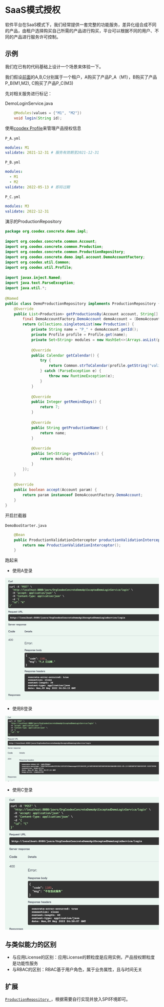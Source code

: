 # SaaS模式授权

软件平台在SaaS模式下，我们经常提供一套完整的功能服务，差异化组合成不同的产品，由租户选择购买自己所需的产品进行购买，平台可以根据不同的用户、不同的产品进行服务许可控制。

## 示例

我们在已有的代码基础上设计一个场景来体验一下。

我们假设[前面](./rbac.md)的A,B,C分别属于一个租户，A购买了产品P_A（M1），B购买了产品P_B(M1,M2), C购买了产品P_C(M3)

先对相关服务进行标记：

DemoLoginService.java

```java
    @Modules(values = {"M1", "M2"})
    void login(String id);
```

使用[coodex Profile](https://docs.coodex.org/lib/coodex-utilities/org.coodex.util.Profile.html)来管理产品授权信息

`P_A.yml`

```yml
modules: M1
validate: 2021-12-31 # 服务有效期至2021-12-31
```

`P_B.yml`

```yml
modules:
  - M1
  - M2
validate: 2022-05-13 # 即将过期
```

`P_C.yml`

```yml
modules: M3
validate: 2022-12-31
```

演示的ProductionRepository

```java
package org.coodex.concrete.demo.impl;

import org.coodex.concrete.common.Account;
import org.coodex.concrete.common.Production;
import org.coodex.concrete.common.ProductionRepository;
import org.coodex.concrete.demo.impl.account.DemoAccountFactory;
import org.coodex.util.Common;
import org.coodex.util.Profile;

import javax.inject.Named;
import java.text.ParseException;
import java.util.*;

@Named
public class DemoProductionRepository implements ProductionRepository {
    @Override
    public List<Production> getProductionsBy(Account account, String[] modules) {
        final DemoAccountFactory.DemoAccount demoAccount = (DemoAccountFactory.DemoAccount) account;
        return Collections.singletonList(new Production() {
            private String name = "P_" + demoAccount.getId();
            private Profile profile = Profile.get(name);
            private Set<String> modules = new HashSet<>(Arrays.asList(profile.getStrList("modules")));

            @Override
            public Calendar getCalendar() {
                try {
                    return Common.strToCalendar(profile.getString("validate"), Common.DEFAULT_DATE_FORMAT);
                } catch (ParseException e) {
                    throw new RuntimeException(e);
                }
            }

            @Override
            public Integer getRemindDays() {
                return 7;
            }

            @Override
            public String getProductionName() {
                return name;
            }

            @Override
            public Set<String> getModules() {
                return modules;
            }
        });
    }

    @Override
    public boolean accept(Account param) {
        return param instanceof DemoAccountFactory.DemoAccount;
    }
}
```

开启拦截器

`DemoBooStarter.java`

```java
    @Bean
    public ProductionValidationInterceptor productionValidationInterceptor() {
        return new ProductionValidationInterceptor();
    }
```

跑起来

- 使用A登录

![使用A登录](../images/production1.jpg)

- 使用B登录

![使用B登录](../images/production2.jpg)

- 使用C登录

![使用C登录](../images/production3.jpg)

## 与类似能力的区别

- 与应用License的区别：应用License的颗粒度是应用实例，产品授权颗粒度是功能性服务
- 与RBAC的区别：RBAC基于用户角色，属于业务属性，且与时间无关

## 扩展

[`ProductionRepository `](https://github.com/coodex2016/concrete.coodex.org/blob/0.5.x/concrete-pom/concrete-api/src/main/java/org/coodex/concrete/common/ProductionRepository.java)，根据需要自行实现并放入SPI环境即可。
